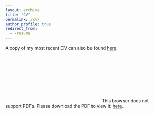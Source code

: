 ```yaml
---
layout: archive
title: "CV"
permalink: /cv/
author_profile: true
redirect_from:
  - /resume
---
```


A copy of my most recent CV can also be found <a href="https://tyson-swetnam.github.io/files/2019-06-09-CV-Tyson-Lee-Swetnam.pdf" target="_blank"><u>here</u></a>.


<object data="https://tyson-swetnam.github.io/files/2019-06-09-CV-Tyson-Lee-Swetnam.pdf" type="application/pdf" width="700px" height="700px">
    <embed src="https://tyson-swetnam.github.io/files/2019-06-09-CV-Tyson-Lee-Swetnam.pdf">
        This browser does not support PDFs. Please download the PDF to view it: <a href="https://tyson-swetnam.github.io/files/2019-06-09-CV-Tyson-Lee-Swetnam.pdf" target="_blank"><u>here</u></a>.
        </embed>
</object>

  
